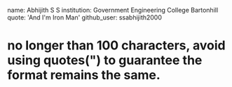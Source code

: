 name: Abhijith S S
institution: Government Engineering College Bartonhill 
quote: 'And I'm Iron Man'
github_user: ssabhijith2000
# no longer than 100 characters, avoid using quotes(") to guarantee the format remains the same.
